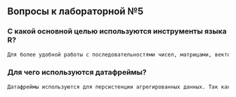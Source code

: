 ## Вопросы к лабораторной №5

### С какой основной целью используются инструменты языка R?

```bash
Для более удобной работы с последовательностями чисел, матрицами, векторами и операциями над ними с помощью встроенных инструментов.
```

### Для чего используются датафреймы?

```bash
Датафреймы используются для персистенции агрегированных данных. Так как датафрейм - целостный объект с данными, мы можем проводить различные операции, опираясь на его данные.
```